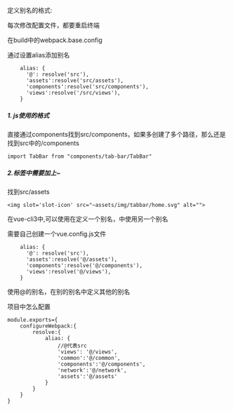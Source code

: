 定义别名的格式:

每次修改配置文件，都要重启终端

在build中的webpack.base.config

通过设置alias添加别名

```
    alias: {
      '@': resolve('src'),
      'assets':resolve('src/assets'),
      'components':resolve('src/components'),
      'views':resolve('/src/views'),
    }
```

##### 1. js使用的格式

直接通过components找到src/components，如果多创建了多个路径，那么还是找到src中的/components

```
import TabBar from "components/tab-bar/TabBar"
```

##### 2.标签中需要加上~

找到src/assets

```
<img slot='slot-icon' src="~assets/img/tabbar/home.svg" alt="">
```



在vue-cli3中,可以使用在定义一个别名，中使用另一个别名

需要自己创建一个vue.config.js文件

```
    alias: {
      '@': resolve('src'),
      'assets':resolve('@/assets'),
      'components':resolve('@/components'),
      'views':resolve('@/views'),
    }
```

使用@的别名，在别的别名中定义其他的别名

项目中怎么配置

```
module.exports={
    configureWebpack:{
        resolve:{
            alias: {
                //@代表src
                'views': '@/views',
                'common':'@/common',
                'components':'@/components',
                'network':'@/network',
                'assets':'@/assets'
            }
        }
    }
}
```

